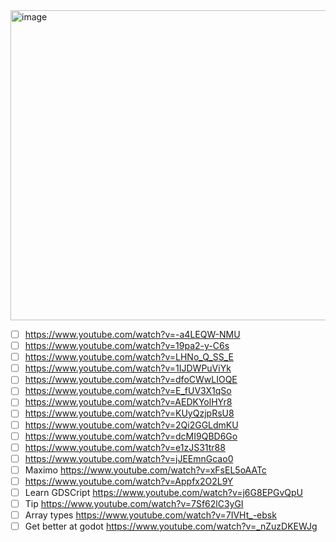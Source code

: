 
<img width="1192" height="496" alt="image" src="https://github.com/user-attachments/assets/3f1e201e-5d38-46ca-8f52-e4b2d505b7dd" />

- [ ] https://www.youtube.com/watch?v=-a4LEQW-NMU
- [ ] https://www.youtube.com/watch?v=19pa2-y-C6s
- [ ] https://www.youtube.com/watch?v=LHNo_Q_SS_E
- [ ] https://www.youtube.com/watch?v=1IJDWPuViYk
- [ ] https://www.youtube.com/watch?v=dfoCWwLIOQE
- [ ] https://www.youtube.com/watch?v=E_fUV3X1qSo
- [ ] https://www.youtube.com/watch?v=AEDKYolHYr8
- [ ] https://www.youtube.com/watch?v=KUyQzjpRsU8
- [ ] https://www.youtube.com/watch?v=2Qi2GGLdmKU
- [ ] https://www.youtube.com/watch?v=dcMI9QBD6Go
- [ ] https://www.youtube.com/watch?v=e1zJS31tr88
- [ ] https://www.youtube.com/watch?v=jJEEmnGcao0
- [ ] Maximo https://www.youtube.com/watch?v=xFsEL5oAATc
- [ ] https://www.youtube.com/watch?v=Appfx2O2L9Y
- [ ] Learn GDSCript https://www.youtube.com/watch?v=j6G8EPGvQpU
- [ ] Tip https://www.youtube.com/watch?v=7Sf62lC3yGI
- [ ] Array types https://www.youtube.com/watch?v=7IVHt_-ebsk
- [ ] Get better at godot https://www.youtube.com/watch?v=_nZuzDKEWJg

